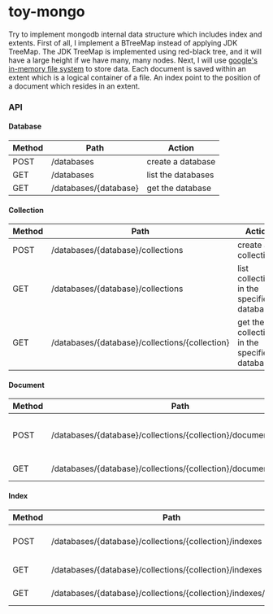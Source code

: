 toy-mongo
=========

Try to implement mongodb internal data structure which includes index and extents. First of all,
I implement a BTreeMap instead of applying JDK TreeMap. The JDK TreeMap is implemented using
red-black tree, and it will have a large height if we have many, many nodes. Next, I will use
[google's in-memory file system](https://github.com/google/jimfs) to store data. Each document
is saved within an extent which is a logical container of a file. An index point to the position
of a document which resides in an extent.

### API

#### Database

| Method | Path                  | Action             |
| ------ | --------------------- | ------------------ |
| POST   | /databases            | create a database  |
| GET    | /databases            | list the databases |
| GET    | /databases/{database} | get the database   |

#### Collection

| Method | Path                                           | Action              |
| ------ | ---------------------------------------------- | ------------------- |
| POST   | /databases/{database}/collections              | create a collection |
| GET    | /databases/{database}/collections              | list collections in the specified database |
| GET    | /databases/{database}/collections/{collection} | get the collection in the specified database |

#### Document

| Method | Path                                                               | Action              |
| ------ | ------------------------------------------------------------------ | ------------------- |
| POST   | /databases/{database}/collections/{collection}/documents/insertAll | insert multiple documents at a time |
| GET    | /databases/{database}/collections/{collection}/documents           | find documents      |

#### Index

| Method | Path                                                           | Action          |
| ------ | -------------------------------------------------------------- | --------------- |
| POST   | /databases/{database}/collections/{collection}/indexes         | create an index |
| GET    | /databases/{database}/collections/{collection}/indexes         | list indexes    |
| GET    | /databases/{database}/collections/{collection}/indexes/{index} | get the index   |
